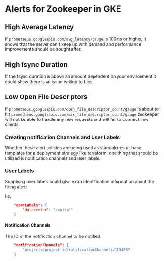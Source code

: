 # Alerts for Zookeeper in GKE

## High Average Latency

If `prometheus.googleapis.com/avg_latency/gauge` is 100ms or higher, it shows that the server can't keep up with demand and performance improvements should be sought after.

## High fsync Duration

If the fsync duration is above an amount dependent on your environment it could show there is an issue writing to files.

## Low Open File Descriptors

If `prometheus.googleapis.com/open_file_descriptor_count/gauge` is about to hit `prometheus.googleapis.com/max_file_descriptor_count/gauge` zookeeper will not be able to handle any new requests and will fail to connect new clients.

### Creating notification Channels and User Labels

Whether these alert policies are being used as standalones or base templates for a deployment strategy like terraform, one thing that should be utilized is notification channels and user labels.

### User Labels

Supplying user labels could give extra identification information about the firing alert:

i.e.

```json
    "userLabels": {
        "datacenter": "central"
    }
```

#### Notification Channels

The ID of the notification channel to be notified.

```json
    "notificationChannels": [
        "projects/project-id/notificationChannels/1234567
    ]
```
